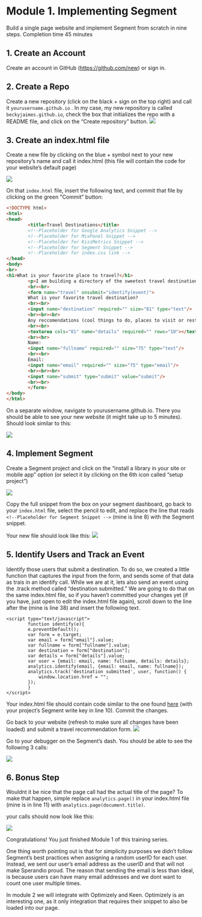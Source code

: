 
# Module 1. Implementing Segment
Build a single page website and implement Segment from scratch in nine steps. Completion time 45 minutes

## 1. Create an Account
Create an account in GitHub (https://github.com/new) or sign in.

## 2. Create a Repo
Create a new repository (click on the black + sign on the top right) and call it `yourusername.github.io` . In my case, my new repository is called `beckyjaimes.github.io`, check the box that initializes the repo with a README file, and click on the “Create repository” button.
![](https://cloudup.com/ch3rFGk5D3P+)

## 3. Create an index.html file
Create a new file by clicking on the blue + symbol next to your new repository’s name and call it index.html (this file will contain the code for your website’s default page)

![](https://cloudup.com/c0cFaR-2xwe+)

On that `index.html` file, insert the following text, and commit that file by clicking on the green "Commit” button:

```html 
<!DOCTYPE html>
<html>
<head>
        <title>Travel Destinations</title>
        <!--Placeholder for Google Analytics Snippet -->
        <!--Placeholder for MixPanel Snippet -->
        <!--Placeholder for KissMetrics Snippet -->
        <!--Placeholder for Segment Snippet -->
        <!--Placeholder for index.css link -->
</head>
<body>    
<br>
<h1>What is your favorite place to travel?</h1>
        <p>I am building a directory of the sweetest travel destinations.</p>
        <br><br>
        <form name="travel" onsubmit="identify(event)">
        What is your favorite travel destination?
        <br><br>
        <input name="destination" required="" size="81" type="text"/>
        <br><br><br>
        Any reccomendations (cool things to do, places to visit or restaurants to eat)?
        <br><br>
        <textarea cols="81" name="details" required="" rows="10"></textarea>
        <br><br>
        Name:
        <input name="fullname" required="" size="75" type="text"/>
        <br><br>
        Email:
        <input name="email" required="" size="75" type="email"/>
        <br><br><br>
        <input name="submit" type="submit" value="submit"/>
        <br><br>
        </form>       
</body>
</html>
```

On a separate window, navigate to  yourusername.github.io. There you should be able to see your new website (it might take up to 5 minutes). Should look similar to this:

![](https://cloudup.com/c7XrmvISWfJ+)

## 4. Implement Segment 
Create a Segment project and click on the “install a library in your site or mobile app” option (or select it by clicking on the 6th icon called “setup project”)

![](https://cloudup.com/co7DtWt5aOO+)

Copy the full snippet from the box on your segment dashboard, go back to your `index.html` file, select the pencil to edit, and replace the line that reads `<!--Placeholder for Segment Snippet -->` (mine is line 8) with the Segment snippet.

Your new file should look like this:
![](https://cloudup.com/ckTqBYoDp7L+)

## 5. Identify Users and Track an Event
Identify those users that submit a destination. To do so, we created a little function that captures the input from the form, and sends some of that data as trais in an identify call. While we are at it, lets also send an event using the .track method called “destination submitted.”  We are going to do that on the same index.html file, so if you haven’t committed your changes yet (if you have, just open to edit the index.html file again), scroll down to the line after the </form> (mine is line 38) and insert the following text.
```   
<script type="text/javascript">
        function identify(e){
        e.preventDefault();
        var form = e.target;
        var email = form["email"].value;
        var fullname = form["fullname"].value;
        var destination = form["destination"];
        var details = form["details"].value;
        var user = {email: email, name: fullname, details: details};
        analytics.identify(email, {email: email, name: fullname});
        analytics.track('destination submitted', user, function() {
            window.location.href = "";
        });
        }
</script>
```
Your index.html file should contain code similar to the one found [here](https://gist.github.com/TheBecky/76eaa40b43a82a900c82) (with your project’s Segment write key in line 10). Commit the changes. 

Go back to your website (refresh to make sure all changes have been loaded) and submit a travel recommendation form.
![](https://cloudup.com/cdWxA9BwOdr)

Go to your debugger on the Segment’s dash. You should be able to see the following 3 calls:

![](https://cloudup.com/c245KeijI5E+)

## 6. Bonus Step
Wouldnt it be nice that the page call had the actual title of the page? To make that happen, simple replace `analytics.page()` in your index.html file (mine is in line 11) with  `analytics.page(document.title)`.

your calls should now look like this:

![](https://cloudup.com/cbaLOR5Jjjb+)

Congratulations! You just finished Module 1 of this training series.

One thing worth pointing out is that for simplicity purposes we didn’t follow Segment’s best practices when assigning a random userID for each user. Instead, we sent our user’s email address as the userID and that will not make Sperandio proud. The reason that sending the email is less than ideal, is because users can have many email addresses and we dont want to count one user multiple times.

In module 2 we will  integrate with Optimizely and Keen. Optimizely is an interesting one, as it only integration that requires their snippet to also be loaded into our page.